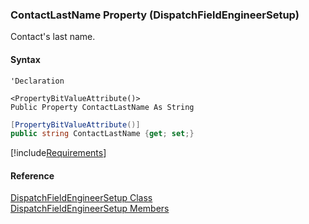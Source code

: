 ### ContactLastName Property (DispatchFieldEngineerSetup)

Contact's last name.

#### Syntax

```vbnet
'Declaration

<PropertyBitValueAttribute()>
Public Property ContactLastName As String
```

```csharp
[PropertyBitValueAttribute()]
public string ContactLastName {get; set;}
```

[!include[Requirements](../partials/requirements.md)]

#### Reference

[DispatchFieldEngineerSetup Class](FChoice.Toolkits.Clarify~FChoice.Toolkits.Clarify.FieldOps.DispatchFieldEngineerSetup.md)  
[DispatchFieldEngineerSetup Members](FChoice.Toolkits.Clarify~FChoice.Toolkits.Clarify.FieldOps.DispatchFieldEngineerSetup_members.md)